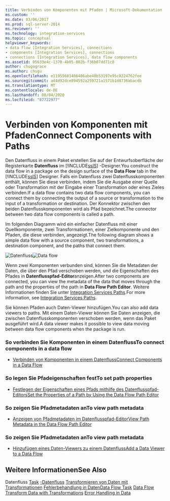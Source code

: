 ```yaml
---
title: Verbinden von Komponenten mit Pfaden | Microsoft-Dokumentation
ms.custom: ''
ms.date: 03/06/2017
ms.prod: sql-server-2014
ms.reviewer: ''
ms.technology: integration-services
ms.topic: conceptual
helpviewer_keywords:
- data flow [Integration Services], connections
- components [Integration Services], connections
- connections [Integration Services], data flow components
ms.assetid: 05633e4c-1370-4b05-802b-f36b07dd71c8
author: chugugrace
ms.author: chugu
ms.openlocfilehash: e11955601406406abe48b53197e95c8224762fee
ms.sourcegitcommit: ad4d92dce894592a259721a1571b1d8736abacdb
ms.translationtype: MT
ms.contentlocale: de-DE
ms.lasthandoff: 08/04/2020
ms.locfileid: "87722977"
---
```

# <a name="connect-components-with-paths"></a><span data-ttu-id="474a6-102">Verbinden von Komponenten mit Pfaden</span><span class="sxs-lookup"><span data-stu-id="474a6-102">Connect Components with Paths</span></span>
  <span data-ttu-id="474a6-103">Den Datenfluss in einem Paket erstellen Sie auf der Entwurfsoberfläche der Registerkarte **Datenfluss** im [!INCLUDE[ssIS](../includes/ssis-md.md)] -Designer.</span><span class="sxs-lookup"><span data-stu-id="474a6-103">You construct the data flow in a package on the design surface of the **Data Flow** tab in the [!INCLUDE[ssIS](../includes/ssis-md.md)] Designer.</span></span> <span data-ttu-id="474a6-104">Falls ein Datenfluss zwei Datenflusskomponenten enthält, können Sie diese verbinden, indem Sie die Ausgabe einer Quelle oder Transformation mit der Eingabe einer Transformation oder eines Zieles verbinden.</span><span class="sxs-lookup"><span data-stu-id="474a6-104">If a data flow contains two data flow components, you can connect them by connecting the output of a source or transformation to the input of a transformation or destination.</span></span> <span data-ttu-id="474a6-105">Der Konnektor zwischen den beiden Datenflusskomponenten wird als Pfad bezeichnet.</span><span class="sxs-lookup"><span data-stu-id="474a6-105">The connector between two data flow components is called a path.</span></span>

 <span data-ttu-id="474a6-106">Im folgenden Diagramm wird ein einfacher Datenfluss mit einer Quellkomponente, zwei Transformationen, einer Zielkomponente und den Pfaden, die diese verbinden, angezeigt.</span><span class="sxs-lookup"><span data-stu-id="474a6-106">The following diagram shows a simple data flow with a source component, two transformations, a destination component, and the paths that connect them.</span></span>

 <span data-ttu-id="474a6-107">![Datenfluss](media/mw-dts-08.gif "Datenfluss")</span><span class="sxs-lookup"><span data-stu-id="474a6-107">![Data flow](media/mw-dts-08.gif "Data flow")</span></span>

 <span data-ttu-id="474a6-108">Wenn zwei Komponenten verbunden sind, können Sie die Metadaten der Daten, die über den Pfad verschoben werden, und die Eigenschaften des Pfades in **Datenflusspfad-Editor**anzeigen.</span><span class="sxs-lookup"><span data-stu-id="474a6-108">After two components are connected, you can view the metadata of the data that moves through the path and the properties of the path in **Data Flow Path Editor**.</span></span> <span data-ttu-id="474a6-109">Weitere Informationen finden Sie unter [Integration Services Paths](data-flow/integration-services-paths.md).</span><span class="sxs-lookup"><span data-stu-id="474a6-109">For more information, see [Integration Services Paths](data-flow/integration-services-paths.md).</span></span>

 <span data-ttu-id="474a6-110">Sie können Pfaden auch Daten-Viewer hinzufügen.</span><span class="sxs-lookup"><span data-stu-id="474a6-110">You can also add data viewers to paths.</span></span> <span data-ttu-id="474a6-111">Mit einem Daten-Viewer können Sie Daten anzeigen, die zwischen Datenflusskomponenten verschoben werden, wenn das Paket ausgeführt wird.</span><span class="sxs-lookup"><span data-stu-id="474a6-111">A data viewer makes it possible to view data moving between data flow components when the package is run.</span></span>

### <a name="to-connect-components-in-a-data-flow"></a><span data-ttu-id="474a6-112">So verbinden Sie Komponenten in einem Datenfluss</span><span class="sxs-lookup"><span data-stu-id="474a6-112">To connect components in a data flow</span></span>

-   [<span data-ttu-id="474a6-113">Verbinden von Komponenten in einem Datenfluss</span><span class="sxs-lookup"><span data-stu-id="474a6-113">Connect Components in a Data Flow</span></span>](data-flow/connect-components-in-a-data-flow.md)

### <a name="to-set-path-properties"></a><span data-ttu-id="474a6-114">So legen Sie Pfadeigenschaften fest</span><span class="sxs-lookup"><span data-stu-id="474a6-114">To set path properties</span></span>

-   [<span data-ttu-id="474a6-115">Festlegen der Eigenschaften eines Pfads mithilfe des Datenflusspfad-Editors</span><span class="sxs-lookup"><span data-stu-id="474a6-115">Set the Properties of a Path by Using the Data Flow Path Editor</span></span>](../../2014/integration-services/set-the-properties-of-a-path-by-using-the-data-flow-path-editor.md)

### <a name="to-view-path-metadata"></a><span data-ttu-id="474a6-116">So zeigen Sie Pfadmetadaten an</span><span class="sxs-lookup"><span data-stu-id="474a6-116">To view path metadata</span></span>

-   [<span data-ttu-id="474a6-117">Anzeigen von Pfadmetadaten im Datenflusspfad-Editor</span><span class="sxs-lookup"><span data-stu-id="474a6-117">View Path Metadata in the Data Flow Path Editor</span></span>](../../2014/integration-services/view-path-metadata-in-the-data-flow-path-editor.md)

### <a name="to-view-path-metadata"></a><span data-ttu-id="474a6-118">So zeigen Sie Pfadmetadaten an</span><span class="sxs-lookup"><span data-stu-id="474a6-118">To view path metadata</span></span>

-   [<span data-ttu-id="474a6-119">Hinzufügen eines Daten-Viewers zu einem Datenfluss</span><span class="sxs-lookup"><span data-stu-id="474a6-119">Add a Data Viewer to a Data Flow</span></span>](../../2014/integration-services/add-a-data-viewer-to-a-data-flow.md)

## <a name="see-also"></a><span data-ttu-id="474a6-120">Weitere Informationen</span><span class="sxs-lookup"><span data-stu-id="474a6-120">See Also</span></span>
 <span data-ttu-id="474a6-121">Datenfluss [Task](control-flow/data-flow-task.md) [-Datenfluss](data-flow/data-flow.md) [Transformieren von Daten mit Transformationen](data-flow/transformations/transform-data-with-transformations.md) [Fehlerbehandlung in Daten](data-flow/error-handling-in-data.md)</span><span class="sxs-lookup"><span data-stu-id="474a6-121">[Data Flow Task](control-flow/data-flow-task.md) [Data Flow](data-flow/data-flow.md) [Transform Data with Transformations](data-flow/transformations/transform-data-with-transformations.md) [Error Handling in Data](data-flow/error-handling-in-data.md)</span></span>


